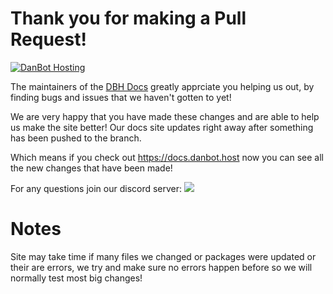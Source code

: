 # Thank you for making a Pull Request!

[![DanBot Hosting](https://cdn.discordapp.com/attachments/898041849783148585/1300957264857006191/e08a80fd345ab5d3302d7b1a50cd9b24.png?ex=6728a91e&is=6727579e&hm=bdbc5b66b26adfaf1ee3470821dc7bfc02801c7a5ce87feadf492674736a4eb5&)](https://danbot.host)

The maintainers of the [DBH Docs](https://github.com/DanBot-Hosting/DBH-Docs) greatly apprciate you helping us out, by finding bugs and issues that we haven't gotten to yet!

We are very happy that you have made these changes and are able to help us make the site better! Our docs site updates right away after something has been pushed to the branch.

Which means if you check out https://docs.danbot.host now you can see all the new changes that have been made!

For any questions join our discord server:
[![](https://dcbadge.limes.pink/api/server/https://discord.gg/dbh?style=flat-square)](https://discord.gg/dbh)

# Notes
Site may take time if many files we changed or packages were updated or their are errors, we try and make sure no errors happen before so we will normally test most big changes!
